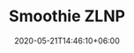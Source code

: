 ---
title: "Smoothie ZLNP"
date: 2020-05-21T14:46:10+06:00
description: "Smoothie de platano de Canarias, naranja, limón y zanahoria"
type: "recipe"
image: "images/recipes/smoothie-naranja-platano-limon-zanahoria.png"
imagecredit: klaoe
cuisine: Internacional
suitableForDiet: VeganDiet
categories: bebidas
yield: 2 porciones
prepTime: 10
cookTime: 
totalTime: 10
tags: 
ingredients:
- 6 naranjas orgánicas
- 2 platanos de Canarias
- 1 limón orgánico
- 2 zanahorias
directions:
- Pasa todos los ingredientes por una licuadora o batidora.
tips: Debido a la consistencia de la zanahoria el smoothie podría no quedar muy fino, siempre puedes pasar el smoothie por un colador, pero te recomiendo que no lo hagas para no retirar parte de la fibra beneficial que puedan contener los pequeños trocitos de frutas y verduras.
---